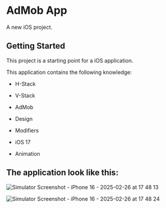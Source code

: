 # AdMob App

A new iOS project.

## Getting Started

This project is a starting point for a iOS application.

This application contains the following knowledge:

- H-Stack
  
- V-Stack
  
- AdMob
  
- Design
  
- Modifiers

- iOS 17

- Animation
  
## The application look like this:


![Simulator Screenshot - iPhone 16 - 2025-02-26 at 17 48 13](https://github.com/user-attachments/assets/ea5ba41c-912c-4d17-b885-3f25497e9930)

![Simulator Screenshot - iPhone 16 - 2025-02-26 at 17 48 24](https://github.com/user-attachments/assets/3f5796ac-4196-4d2f-ac09-e917073b9900)
